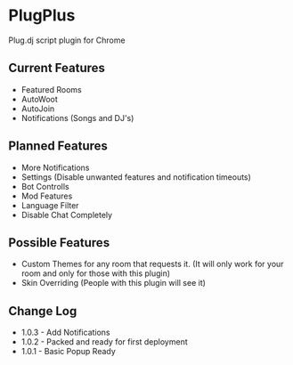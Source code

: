 PlugPlus
=====

Plug.dj script plugin for Chrome

Current Features
------------------------
* Featured Rooms
* AutoWoot
* AutoJoin
* Notifications (Songs and DJ's) 

Planned Features
------------------------
* More Notifications
* Settings (Disable unwanted features and notification timeouts)
* Bot Controlls
* Mod Features
* Language Filter
* Disable Chat Completely

Possible Features
------------------------
* Custom Themes for any room that requests it. (It will only work for your room and only for those with this plugin)
* Skin Overriding (People with this plugin will see it)


Change Log
------------------------
* 1.0.3 - Add Notifications
* 1.0.2 - Packed and ready for first deployment
* 1.0.1 - Basic Popup Ready
